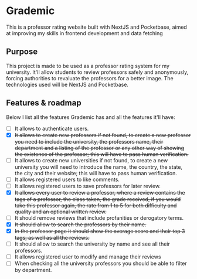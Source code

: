 # Grademic
This is a professor rating website built with NextJS and Pocketbase, aimed at improving my skills in frontend development and data fetching

## Purpose
This project is made to be used as a professor rating system for my university. It'll allow students to review professors safely and anonymously, forcing authorities to revaluate the professors for a better image. The technologies used will be NextJS and Pocketbase. 

## Features & roadmap
Below I list all the features Grademic has and all the features it'll have:
- [ ] It allows to authenticate users.
- [x] ~~It allows to create new professors if not found, to create a new professor you need to include the university, the professors name, their department and a listing of the professor or any other way of showing the existence of the professor; this will have to pass human verification.~~
- [ ] It allows to create new universities if not found, to create a new university you will need to introduce the name, the country, the state, the city and their website; this will have to pass human verification.
- [ ] It allows registered users to like comments.
- [ ] It allows registered users to save professors for later review.
- [x] ~~It allows every user to review a professor, where a review contains the tags of a professor, the class taken, the grade received, if you would take this professor again, the rate from 1 to 5 for both difficulty and quality and an optional written review.~~
- [ ] It should remove reviews that include profanities or derogatory terms.
- [x] ~~It should allow to search the professors by their name.~~
- [x] ~~In the professor page it should show the average score and their top 3 tags, as well as all the reviews.~~
- [ ] It should allow to search the university by name and see all their professors.
- [ ] It allows registered user to modify and manage their reviews
- [ ] When checking all the university professors you should be able to filter by department.

